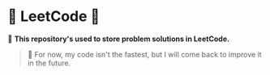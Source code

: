 # 🎃 LeetCode 🎃

📰 __This repository's used to store problem solutions in LeetCode.__

>🎏 For now, my code isn't the fastest, but I will come back to improve it in the future.